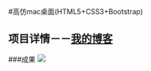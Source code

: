 #高仿mac桌面(HTML5+CSS3+Bootstrap)

## 项目详情－－[我的博客](http://www.jianshu.com/p/384ef50bef60)

###成果
![](https://github.com/OneBuzz/ImitateMacDesktop/raw/master/1.png) 
